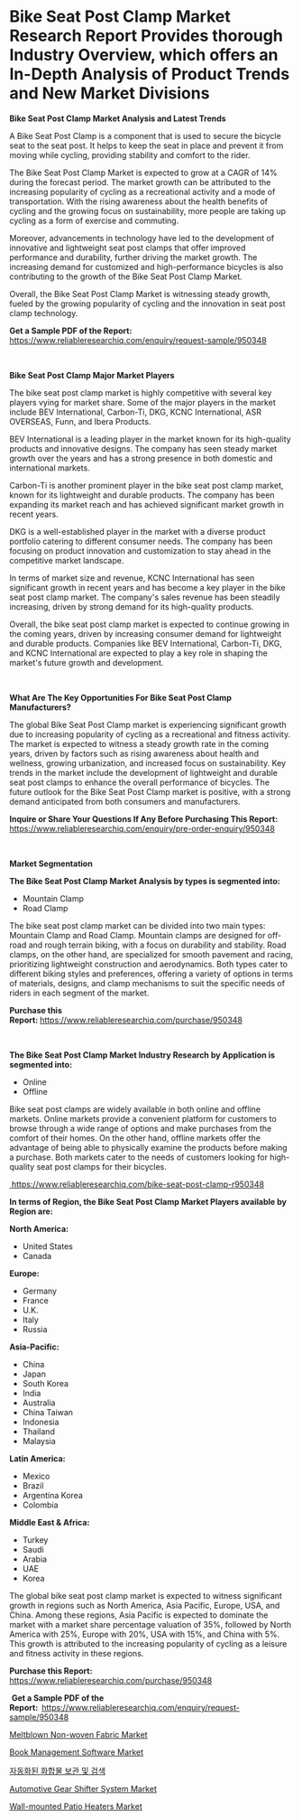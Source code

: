 <p><h1>Bike Seat Post Clamp Market Research Report Provides thorough Industry Overview, which offers an In-Depth Analysis of Product Trends and New Market Divisions</h1></p><p><strong>Bike Seat Post Clamp Market Analysis and Latest Trends</strong></p>
<p><p>A Bike Seat Post Clamp is a component that is used to secure the bicycle seat to the seat post. It helps to keep the seat in place and prevent it from moving while cycling, providing stability and comfort to the rider.</p><p>The Bike Seat Post Clamp Market is expected to grow at a CAGR of 14% during the forecast period. The market growth can be attributed to the increasing popularity of cycling as a recreational activity and a mode of transportation. With the rising awareness about the health benefits of cycling and the growing focus on sustainability, more people are taking up cycling as a form of exercise and commuting.</p><p>Moreover, advancements in technology have led to the development of innovative and lightweight seat post clamps that offer improved performance and durability, further driving the market growth. The increasing demand for customized and high-performance bicycles is also contributing to the growth of the Bike Seat Post Clamp Market.</p><p>Overall, the Bike Seat Post Clamp Market is witnessing steady growth, fueled by the growing popularity of cycling and the innovation in seat post clamp technology.</p></p>
<p><strong>Get a Sample PDF of the Report:&nbsp;</strong> <a href="https://www.reliableresearchiq.com/enquiry/request-sample/950348">https://www.reliableresearchiq.com/enquiry/request-sample/950348</a></p>
<p>&nbsp;</p>
<p><strong>Bike Seat Post Clamp Major Market Players</strong></p>
<p><p>The bike seat post clamp market is highly competitive with several key players vying for market share. Some of the major players in the market include BEV International, Carbon-Ti, DKG, KCNC International, ASR OVERSEAS, Funn, and Ibera Products. </p><p>BEV International is a leading player in the market known for its high-quality products and innovative designs. The company has seen steady market growth over the years and has a strong presence in both domestic and international markets.</p><p>Carbon-Ti is another prominent player in the bike seat post clamp market, known for its lightweight and durable products. The company has been expanding its market reach and has achieved significant market growth in recent years.</p><p>DKG is a well-established player in the market with a diverse product portfolio catering to different consumer needs. The company has been focusing on product innovation and customization to stay ahead in the competitive market landscape.</p><p>In terms of market size and revenue, KCNC International has seen significant growth in recent years and has become a key player in the bike seat post clamp market. The company's sales revenue has been steadily increasing, driven by strong demand for its high-quality products.</p><p>Overall, the bike seat post clamp market is expected to continue growing in the coming years, driven by increasing consumer demand for lightweight and durable products. Companies like BEV International, Carbon-Ti, DKG, and KCNC International are expected to play a key role in shaping the market's future growth and development.</p></p>
<p>&nbsp;</p>
<p><strong>What Are The Key Opportunities For Bike Seat Post Clamp Manufacturers?</strong></p>
<p><p>The global Bike Seat Post Clamp market is experiencing significant growth due to increasing popularity of cycling as a recreational and fitness activity. The market is expected to witness a steady growth rate in the coming years, driven by factors such as rising awareness about health and wellness, growing urbanization, and increased focus on sustainability. Key trends in the market include the development of lightweight and durable seat post clamps to enhance the overall performance of bicycles. The future outlook for the Bike Seat Post Clamp market is positive, with a strong demand anticipated from both consumers and manufacturers.</p></p>
<p><strong>Inquire or Share Your Questions If Any Before Purchasing This Report:</strong> <a href="https://www.reliableresearchiq.com/enquiry/pre-order-enquiry/950348">https://www.reliableresearchiq.com/enquiry/pre-order-enquiry/950348</a></p>
<p>&nbsp;</p>
<p><strong>Market Segmentation</strong></p>
<p><strong>The Bike Seat Post Clamp Market Analysis by types is segmented into:</strong></p>
<p><ul><li>Mountain Clamp</li><li>Road Clamp</li></ul></p>
<p><p>The bike seat post clamp market can be divided into two main types: Mountain Clamp and Road Clamp. Mountain clamps are designed for off-road and rough terrain biking, with a focus on durability and stability. Road clamps, on the other hand, are specialized for smooth pavement and racing, prioritizing lightweight construction and aerodynamics. Both types cater to different biking styles and preferences, offering a variety of options in terms of materials, designs, and clamp mechanisms to suit the specific needs of riders in each segment of the market.</p></p>
<p><strong>Purchase this Report:&nbsp;</strong><a href="https://www.reliableresearchiq.com/purchase/950348">https://www.reliableresearchiq.com/purchase/950348</a></p>
<p>&nbsp;</p>
<p><strong>The Bike Seat Post Clamp Market Industry Research by Application is segmented into:</strong></p>
<p><ul><li>Online</li><li>Offline</li></ul></p>
<p><p>Bike seat post clamps are widely available in both online and offline markets. Online markets provide a convenient platform for customers to browse through a wide range of options and make purchases from the comfort of their homes. On the other hand, offline markets offer the advantage of being able to physically examine the products before making a purchase. Both markets cater to the needs of customers looking for high-quality seat post clamps for their bicycles.</p></p>
<p><a href="https://www.reliableresearchiq.com/bike-seat-post-clamp-r950348">&nbsp;https://www.reliableresearchiq.com/bike-seat-post-clamp-r950348</a></p>
<p><strong>In terms of Region, the Bike Seat Post Clamp Market Players available by Region are:</strong></p>
<p>
    <p> <strong> North America: </strong>
        <ul>
            <li>United States</li>
            <li>Canada</li>
        </ul>
        </p> 
    <p> <strong> Europe: </strong>
        <ul>
            <li>Germany</li>
            <li>France</li>
            <li>U.K.</li>
            <li>Italy</li>
            <li>Russia</li>
        </ul>
        </p> 
    <p> <strong> Asia-Pacific: </strong>
        <ul>
            <li>China</li>
            <li>Japan</li>
            <li>South Korea</li>
            <li>India</li>
            <li>Australia</li>
            <li>China Taiwan</li>
            <li>Indonesia</li>
            <li>Thailand</li>
            <li>Malaysia</li>
        </ul>
        </p> 
    <p> <strong> Latin America: </strong>
        <ul>
            <li>Mexico</li>
            <li>Brazil</li>
            <li>Argentina Korea</li>
            <li>Colombia</li>
        </ul>
        </p> 
    <p> <strong> Middle East & Africa: </strong>
        <ul>
            <li>Turkey</li>
            <li>Saudi</li>
            <li>Arabia</li>
            <li>UAE</li>
            <li>Korea</li>
        </ul>
    </p>
    </p>
<p><p>The global bike seat post clamp market is expected to witness significant growth in regions such as North America, Asia Pacific, Europe, USA, and China. Among these regions, Asia Pacific is expected to dominate the market with a market share percentage valuation of 35%, followed by North America with 25%, Europe with 20%, USA with 15%, and China with 5%. This growth is attributed to the increasing popularity of cycling as a leisure and fitness activity in these regions.</p></p>
<p><strong>Purchase this Report: </strong><a href="https://www.reliableresearchiq.com/purchase/950348">https://www.reliableresearchiq.com/purchase/950348</a></p>
<p>&nbsp;<strong>Get a Sample PDF of the Report:&nbsp;&nbsp;</strong><a href="https://www.reliableresearchiq.com/enquiry/request-sample/950348">https://www.reliableresearchiq.com/enquiry/request-sample/950348</a></p>
<p><strong></strong></p>
<p><p><a href="https://www.linkedin.com/pulse/meltblown-non-woven-fabric-market-trends-focusing-insight-ast3f?trackingId=XehEB3wLTfKSJkV%2F3cUkOw%3D%3D">Meltblown Non-woven Fabric Market</a></p><p><a href="https://github.com/amirhossen31/Market-Research-Report-List-1/blob/main/book-management-software-market.md">Book Management Software Market</a></p><p><a href="https://github.com/hxzi07639916/Market-Research-Report-List-3/blob/main/827388081141.md">자동화된 화합물 보관 및 검색</a></p><p><a href="https://www.linkedin.com/pulse/automotive-gear-shifter-system-market-trends-focusing-insight-z2iaf?trackingId=atxPhZ5XRwWzwHnLq%2FbJVg%3D%3D">Automotive Gear Shifter System Market</a></p><p><a href="https://www.linkedin.com/pulse/wall-mounted-patio-heaters-market-share-size-trends-industry-hgoff?trackingId=WjSjGZtnTSmv4xquXZ0Jzw%3D%3D">Wall-mounted Patio Heaters Market</a></p></p>